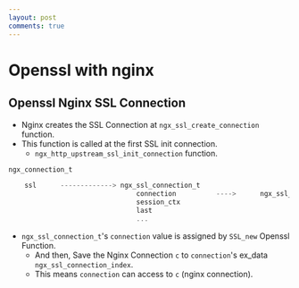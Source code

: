 ```yaml
---
layout: post
comments: true
---
```


# Openssl with nginx

## Openssl Nginx SSL Connection

* Nginx creates the SSL Connection at `ngx_ssl_create_connection` function.
* This function is called at the first SSL init connection.
    * `ngx_http_upstream_ssl_init_connection` function.

~~~ c
ngx_connection_t

    ssl      -------------> ngx_ssl_connection_t
                                connection          ---->      ngx_ssl_conn_t(SSL)
                                session_ctx
                                last
                                ...
~~~

* `ngx_ssl_connection_t`'s `connection` value is assigned by `SSL_new` Openssl Function.
    * And then, Save the Nginx Connection `c` to `connection`'s ex_data `ngx_ssl_connection_index`. 
    * This means `connection` can access to `c` (nginx connection).
